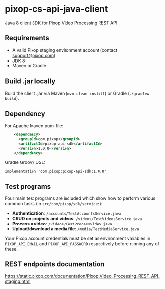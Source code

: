 # pixop-cs-api-java-client
Java 8 client SDK for Pixop Video Processing REST API

## Requirements
- A valid Pixop staging environment account (contact support@pixop.com)
- JDK 8
- Maven or Gradle

## Build .jar locally
Build the client .jar via Maven (`mvn clean install`) or Gradle (`./gradlew build`).

## Dependency
For Apache Maven pom-file:
```xml
    <dependency>
      <groupId>com.pixop</groupId>
      <artifactId>pixop-api-sdk</artifactId>
      <version>1.0.0</version>
    </dependency>
```

Gradle Groovy DSL:
```
implementation 'com.pixop:pixop-api-sdk:1.0.0'
```

## Test programs
Four main test programs are included which show how to perform various common tasks (in `src/com/pixop/sdk/services`):

- **Authentication**: `/accounts/TestAccountsService.java`
- **CRUD on projects and videos**: `/videos/TestVideosService.java`
- **Process a video**: `/videos/TestProcessVideo.java`
- **Upload/download a media file**: `/media/TestMediaService.java`

Your Pixop account credentials must be set as environment variables in `PIXOP_API_EMAIL` and `PIXOP_API_PASSWORD` respectively before running any of these.

## REST endpoints documentation

https://static.pixop.com/documentation/Pixop_Video_Processing_REST_API_staging.html
